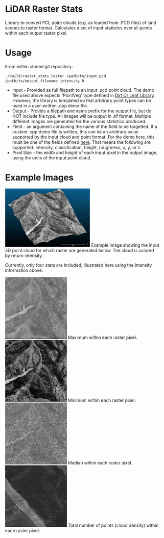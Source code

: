 # LiDAR Raster Stats

Library to convert PCL point clouds (e.g. as loaded from .PCD files) of land scenes to raster format. Calculates a set of input statistics over all points within each output raster pixel. 

# Usage

From within cloned git repository: 

```
./build/raster_stats_tester /path/to/input.pcd /path/to/output_filename intensity 8
```

- Input - Provided as full filepath to an input .pcd point cloud. The demo file used above expects 'PointVeg' type defined in [Dirt Or Leaf Library](https://github.com/conormcmahon/dirt_or_leaf). However, the library is templated so that arbitrary point types can be used in a user-written .cpp demo file. 
- Output - Provide a filepath and name prefix for the output file, but do NOT include file type. All images will be output in .tif format. Multiple different images are generated for the various statistics produced.
- Field - an argument containing the name of the field to be targetted. If a custom .cpp demo file is written, this can be an arbitrary value supported by the input cloud and point format. For the demo here, this must be one of the fields defined [here](https://github.com/conormcmahon/dirt_or_leaf/blob/master/include/dirt_or_leaf/point_veg.h). That means the following are supported: intensity, classification, height, roughness, x, y, or z. 
- Pixel Size - the width and height of each input pixel in the output image, using the units of the input point cloud. 

# Example Images

<img src="images/62072057_3d.png" width="55%">
Example image showing the input 3D point cloud for which raster are generated below. The cloud is colored by return intensity.

Currently, only four stats are included, illustrated here using the intensity information above:

<img src="images/raster_stats_max.png" width="40%">
Maximum within each raster pixel.

<img src="images/raster_stats_min.png" width="40%">
Minimum within each raster pixel.

<img src="images/raster_stats_median.png" width="40%">
Median within each raster pixel.

<img src="images/raster_stats_density.png" width="40%">
Total number of points (cloud density) within each raster pixel.

